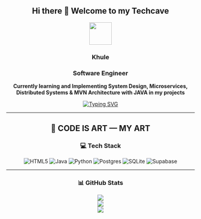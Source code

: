 <div align="center">

## Hi there 👋 Welcome to my Techcave 
<picture>
  <img src="https://github.com/7oSkaaa/7oSkaaa/blob/main/Images/about_me.gif?raw=true" width="60px" />
</picture> 

### **Khule**  
### **Software Engineer**  
**Currently learning and Implementing System Design, Microservices, Distributed Systems & MVN Architecture with JAVA in my projects**

[![Typing SVG](https://readme-typing-svg.demolab.com?lines=Four+PROJECTS+-+IN+DEVELOPMENT;Rental+Management+Project+-+JAVA;alertnessMap+Project+-+Python;Portfolio+Project+-+Stay+Safe+-+Postgres+%26+Java;Learning+System+Design+%26+Microservices;Exploring+Distributed+Systems+%26+MVN+Architecture)](https://git.io/typing-svg)

---

## 🎨 CODE IS ART — MY ART  

### 💻 Tech Stack  
![HTML5](https://img.shields.io/badge/html5-%23E34F26.svg?style=for-the-badge&logo=html5&logoColor=white)
![Java](https://img.shields.io/badge/java-%23ED8B00.svg?style=for-the-badge&logo=openjdk&logoColor=white)
![Python](https://img.shields.io/badge/python-3670A0?style=for-the-badge&logo=python&logoColor=ffdd54)
![Postgres](https://img.shields.io/badge/postgres-%23316192.svg?style=for-the-badge&logo=postgresql&logoColor=white)
![SQLite](https://img.shields.io/badge/sqlite-%2307405e.svg?style=for-the-badge&logo=sqlite&logoColor=white)
![Supabase](https://img.shields.io/badge/Supabase-3ECF8E?style=for-the-badge&logo=supabase&logoColor=white)

---

### 📊 GitHub Stats
![](https://nirzak-streak-stats.vercel.app/?user=khulekani492&theme=dark&hide_border=false)<br/>
![](https://github-readme-stats.vercel.app/api?username=khulekani492&theme=dark&hide_border=false&include_all_commits=false&count_private=false)<br/>
![](https://github-readme-stats.vercel.app/api/top-langs/?username=khulekani492&theme=dark&hide_border=false&include_all_commits=false&count_private=false&layout=compact)

</div>


